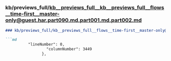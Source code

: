 ### kb/previews_full/kb__previews_full__kb__previews_full__flows__time-first__master-only@guest.har.part090.md.part001.md.part002.md

```md
### kb/previews_full/kb__previews_full__flows__time-first__master-only@guest.har.part090.md.part001.md (part 002)

```md
          "lineNumber": 0,
                  "columnNumber": 3449
                },
      
```

```

```
